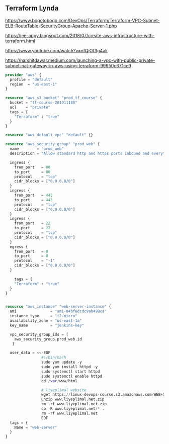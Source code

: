 
## Terraform Lynda
https://www.bogotobogo.com/DevOps/Terraform/Terraform-VPC-Subnet-ELB-RouteTable-SecurityGroup-Apache-Server-1.php

https://jee-appy.blogspot.com/2018/07/create-aws-infrastructure-with-terraform.html

https://www.youtube.com/watch?v=nfQjOf3g4ak

https://harshitdawar.medium.com/launching-a-vpc-with-public-private-subnet-nat-gateway-in-aws-using-terraform-99950c671ce9

```tf
provider "aws" {
  profile = "default"
  region  = "us-east-1"
}

resource "aws_s3_bucket" "prod_tf_course" {
  bucket = "tf-course-201911188"
  acl    = "private"
  tags = {
    "Terraform" : "true"
  }
}

resource "aws_default_vpc" "default" {}

resource "aws_security_group" "prod_web" {
  name        = "prod_web"
  description = "Allow standard http and https ports inbound and everything outbound"

  ingress {
    from_port   = 80
    to_port     = 80
    protocol    = "tcp"
    cidr_blocks = ["0.0.0.0/0"]
  }
  ingress {
    from_port   = 443
    to_port     = 443
    protocol    = "tcp"
    cidr_blocks = ["0.0.0.0/0"]
  }
  ingress {
    from_port   = 22
    to_port     = 22
    protocol    = "tcp"
    cidr_blocks = ["0.0.0.0/0"]
  }
  egress {
    from_port   = 0
    to_port     = 0
    protocol    = "-1"
    cidr_blocks = ["0.0.0.0/0"]
  }

    tags = {
    "Terraform" : "true"
  }
}


resource "aws_instance" "web-server-instance" {
  ami               = "ami-04bf6dcdc9ab498ca"
  instance_type     = "t2.micro"
  availability_zone = "us-east-1a"
  key_name          = "jenkins-key"

  vpc_security_group_ids = [ 
    aws_security_group.prod_web.id
   ]

  user_data = <<-EOF
                #!/bin/bash
                sudo yum update -y
                sudo yum install httpd -y
                sudo systemctl start httpd
                sudo systemctl enable httpd
                cd /var/www/html

                # liyeplimal website
                wget https://linux-devops-course.s3.amazonaws.com/WEB+SIDE+HTML/www.liyeplimal.net.zip
                unzip www.liyeplimal.net.zip
                rm -rf www.liyeplimal.net.zip
                cp -R www.liyeplimal.net/* .
                rm -rf www.liyeplimal.net
                EOF
  tags = {
    Name = "web-server"
  }
}

```